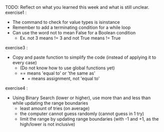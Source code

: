 TODO: Reflect on what you learned this week and what is still unclear.
exercise1 :
- The command to check for value types is isinstance
- Remember to add a terminating condition for a while loop
- Can use the word not to mean False for a Boolean condition
    - Ex. not 3 means != 3 and not True means != True

exercise3 :
- Copy and paste function to simplify the code (instead of applying it to every case)
    - (Do not know how to use global functions yet)
    - == means 'equal to' or 'the same as'
        - = means assignment, not 'equal to'

exercise4 :
- Using Binary Search (lower or higher), use more than and less than while updating the range boundaries
    - least amount of tries (on average)
    - the computer cannot guess randomly (cannot guess in 1 try)
    - limit the range by updating range boundaries (with -1 and +1, as the high/lower is not inclusive)